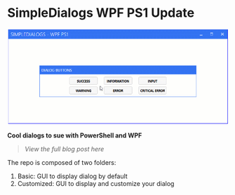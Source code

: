 # SimpleDialogs WPF PS1 Update
![alt text](https://github.com/damienvanrobaeys/SimpleDialogs_WPF_PS1/blob/master/GIF/simpledialog_basic.gif)

**Cool dialogs to sue with PowerShell and WPF**

> *View the full blog post here*

The repo is composed of two folders:
1. Basic: GUI to display dialog by default
2. Customized: GUI to display and customize your dialog
